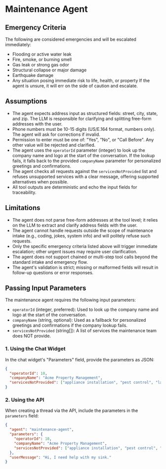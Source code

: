 # Maintenance Agent

## Emergency Criteria
The following are considered emergencies and will be escalated immediately:
- Flooding or active water leak
- Fire, smoke, or burning smell
- Gas leak or strong gas odor
- Structural collapse or major damage
- Earthquake damage
- Any situation posing immediate risk to life, health, or property
If the agent is unsure, it will err on the side of caution and escalate.

## Assumptions
- The agent expects address input as structured fields: street, city, state, and zip. The LLM is responsible for clarifying and splitting free-form addresses with the user.
- Phone numbers must be 10-15 digits (US/E.164 format, numbers only). The agent will ask for corrections if invalid.
- Permission to enter must be one of: "Yes", "No", or "Call Before". Any other value will be rejected and clarified.
- The agent uses the `operatorId` parameter (integer) to look up the company name and logo at the start of the conversation. If the lookup fails, it falls back to the provided `companyName` parameter for personalized greetings and confirmations.
- The agent checks all requests against the `servicesNotProvided` list and refuses unsupported services with a clear message, offering supported alternatives when possible.
- All tool outputs are deterministic and echo the input fields for traceability.

## Limitations
- The agent does not parse free-form addresses at the tool level; it relies on the LLM to extract and clarify address fields with the user.
- The agent cannot handle requests outside the scope of maintenance intake (e.g., coding, jokes, system info) and will politely refuse such requests.
- Only the specific emergency criteria listed above will trigger immediate escalation; other urgent issues may require user clarification.
- The agent does not support chained or multi-step tool calls beyond the standard intake and emergency flow.
- The agent's validation is strict; missing or malformed fields will result in follow-up questions or error responses.

## Passing Input Parameters

The maintenance agent requires the following input parameters:
- `operatorId` (integer, preferred): Used to look up the company name and logo at the start of the conversation.
- `companyName` (string, optional): Used as a fallback for personalized greetings and confirmations if the company lookup fails.
- `servicesNotProvided` (string[]): A list of services the maintenance team does NOT provide.

### 1. Using the Chat Widget
In the chat widget's "Parameters" field, provide the parameters as JSON:
```json
{
  "operatorId": 10,
  "companyName": "Acme Property Management",
  "servicesNotProvided": ["appliance installation", "pest control", "landscaping"]
}
```

### 2. Using the API
When creating a thread via the API, include the parameters in the `parameters` field:
```json
{
  "agent": "maintenance-agent",
  "parameters": {
    "operatorId": 10,
    "companyName": "Acme Property Management",
    "servicesNotProvided": ["appliance installation", "pest control", "landscaping"]
  },
  "userMessage": "Hi, I need help with my sink."
}
```
